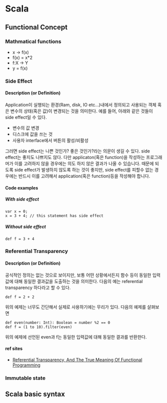 # Scala
## Functional Concept
### Mathmatical functions
- x -> f(x)
- f(x) = x*2
- f:X -> Y
- y = f(x)

### Side Effect
#### Description (or Definition)
Application이 실행되는 환경(Ram, disk, IO etc...)내에서 정의되고 사용되는 객체 혹은 변수의 상태(혹은 값)이 변경되는 것을 의미한다. 
예를 들어, 아래와 같은 것들이 side effect일 수 있다. 
- 변수의 값 변경
- 디스크에 값을 쓰는 것
- 사용자 interface에서 버튼의 활성/비활성 

그러면 side effect는 나쁜 것인가? 좋은 것인가?라는 의문이 생길 수 있다. side effect는 좋지도 나쁘지도 않다. 다만 applicaton(혹은 function)을 작성하는 프로그래머가 이를 고려하지 않을 경우에는 의도 하지 않은 결과가 나올 수 있습니다. 때문에 되도록 side effect가 발생하지 않도록 하는 것이 좋지만, side effect를 피할수 없는 경우에는 반드시 이를 고려해서 application(혹은 function)등을 작성해야 합니다. 

#### Code examples
##### With side effect

```
var x = 0;
x = 3 + 4; // this statement has side effect
```

##### Without side effect

```
def f = 3 + 4
```

### Referential Transparency
#### Description (or Definition)
공식적인 정의는 없는 것으로 보이지만, 보통 어떤 상황에서든지 함수 등이 동일한 입력값에 대해 동일한 결과값을 도출하는 것을 의미한다. 
다음의 예는 referential transparency 하다라고 할 수 있다.

```
def f = 2 + 2
```
위의 예제는 너무도 간단해서 실제로 사용하기에는 무리가 있다. 다음의 예제를 살펴보면

```
def even(number: Int): Boolean = number %2 == 0
def f = (1 to 10).filter(even)
```
위의 예제에 선언된 even과 f는 동일한 입력값에 대해 동일한 결과를 반환한다. 

#### ref sites
- [Referential Transparency, And The True Meaning Of Functional Programming](http://monospacedmonologues.com/post/138204666541/referential-transparency-and-the-true-meaning-of)


### Immutable state


## Scala basic syntax